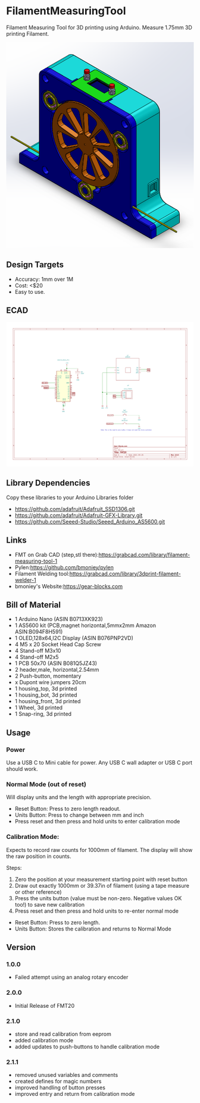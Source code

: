 # FilamentMeasuringTool
Filament Measuring Tool for 3D printing using Arduino.
Measure 1.75mm 3D printing Filament.

 ![MainPage](https://github.com/bmoniey/FilamentMeasuringTool/blob/main/gallery/fmt20_assy.png?raw=true)

## Design Targets

* Accuracy: 1mm over 1M
* Cost: <$20
* Easy to use. 

## ECAD

![ECAD](https://github.com/bmoniey/FilamentMeasuringTool/blob/main/design/ecad/fmt.svg)

## Library Dependencies

Copy these libraries to your Arduino Libraries folder

* https://github.com/adafruit/Adafruit_SSD1306.git
* https://github.com/adafruit/Adafruit-GFX-Library.git
* https://github.com/Seeed-Studio/Seeed_Arduino_AS5600.git

## Links

* FMT on Grab CAD (step,stl there):https://grabcad.com/library/filament-measuring-tool-1
* Pylen:https://github.com/bmoniey/pylen
* Filament Welding tool:https://grabcad.com/library/3dprint-filament-welder-1
* bmoniey's Website:https://gear-blocks.com

## Bill of Material

- 1 Arduino Nano (ASIN B0713XK923)
- 1 AS5600 kit (PCB,magnet horizontal,5mmx2mm Amazon ASIN:B094F8H591)
- 1 OLED,128x64,I2C Display (ASIN B076PNP2VD)
- 4 M5 x 20 Socket Head Cap Screw
- 4 Stand-off M3x10
- 4 Stand-off M2x5
- 1 PCB 50x70 (ASIN B081Q5JZ43)
- 2 header,male, horizontal,2.54mm 
- 2 Push-button, momentary
- x Dupont wire jumpers 20cm
- 1 housing_top, 3d printed
- 1 housing_bot, 3d printed
- 1 housing_front, 3d printed
- 1 Wheel, 3d printed
- 1 Snap-ring, 3d printed

## Usage

### Power

Use a USB C to Mini cable for power. Any USB C wall adapter or USB C port should work.
	
### Normal Mode (out of reset)

Will display units and the length with appropriate precision.

- Reset Button: Press to zero length readout.
- Units Button: Press to change between mm and inch
- Press reset and then press and hold units to enter calibration mode

### Calibration Mode:

Expects to record raw counts for 1000mm of filament. The display will show the raw position in counts.

Steps:
1. Zero the position at your measurement starting point with reset button
2. Draw out exactly 1000mm or 39.37in of filament (using a tape measure or other reference)
3. Press the units button (value must be non-zero. Negative values OK too!) to save new calibration
4. Press reset and then press and hold units to re-enter normal mode

- Reset Button: Press to zero length.  
- Units Button: Stores the calibration and returns to Normal Mode

## Version

### 1.0.0
- Failed attempt using an analog rotary encoder

### 2.0.0
- Initial Release of FMT20

### 2.1.0 
- store and read calibration from eeprom
- added calibration mode
- added updates to push-buttons to handle calibration mode

### 2.1.1
- removed unused variables and comments
- created defines for magic numbers
- improved handling of button presses
- improved entry and return from calibration mode
